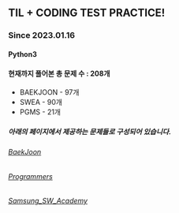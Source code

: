 ## TIL + CODING TEST PRACTICE!
### Since 2023.01.16
#### Python3
#### 현재까지 풀어본 총 문제 수 : 208개
- BAEKJOON - 97개
- SWEA - 90개
- PGMS - 21개

##### 아래의 페이지에서 제공하는 문제들로 구성되어 있습니다.
###### [BaekJoon](https://www.acmicpc.net/)  
###### [Programmers](https://programmers.co.kr/)  
###### [Samsung_SW_Academy](https://swexpertacademy.com/main/main.do)  
